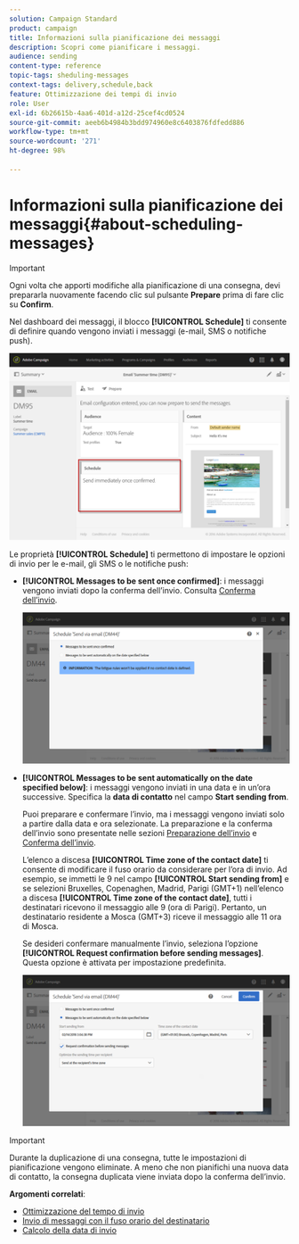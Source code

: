 ```yaml
---
solution: Campaign Standard
product: campaign
title: Informazioni sulla pianificazione dei messaggi
description: Scopri come pianificare i messaggi.
audience: sending
content-type: reference
topic-tags: sheduling-messages
context-tags: delivery,schedule,back
feature: Ottimizzazione dei tempi di invio
role: User
exl-id: 6b26615b-4aa6-401d-a12d-25cef4cd0524
source-git-commit: aeeb6b4984b3bdd974960e8c6403876fdfedd886
workflow-type: tm+mt
source-wordcount: '271'
ht-degree: 98%

---
```


# Informazioni sulla pianificazione dei messaggi{#about-scheduling-messages}

>[!IMPORTANT]
>
>Ogni volta che apporti modifiche alla pianificazione di una consegna, devi prepararla nuovamente facendo clic sul pulsante **Prepare** prima di fare clic su **Confirm**.

Nel dashboard dei messaggi, il blocco **[!UICONTROL Schedule]** ti consente di definire quando vengono inviati i messaggi (e-mail, SMS o notifiche push).

![](assets/delivery_dashboard.png)

Le proprietà **[!UICONTROL Schedule]** ti permettono di impostare le opzioni di invio per le e-mail, gli SMS o le notifiche push:

* **[!UICONTROL Messages to be sent once confirmed]**: i messaggi vengono inviati dopo la conferma dell’invio. Consulta [Conferma dell’invio](../../sending/using/confirming-the-send.md).

   ![](assets/delivery_planning_1.png)

* **[!UICONTROL Messages to be sent automatically on the date specified below]**: i messaggi vengono inviati in una data e in un’ora successive. Specifica la **data di contatto** nel campo **Start sending from**.

   Puoi preparare e confermare l’invio, ma i messaggi vengono inviati solo a partire dalla data e ora selezionate. La preparazione e la conferma dell’invio sono presentate nelle sezioni [Preparazione dell’invio](../../sending/using/preparing-the-send.md) e [Conferma dell’invio](../../sending/using/confirming-the-send.md).

   L’elenco a discesa **[!UICONTROL Time zone of the contact date]** ti consente di modificare il fuso orario da considerare per l’ora di invio. Ad esempio, se immetti le 9 nel campo **[!UICONTROL Start sending from]** e se selezioni Bruxelles, Copenaghen, Madrid, Parigi (GMT+1) nell’elenco a discesa **[!UICONTROL Time zone of the contact date]**, tutti i destinatari ricevono il messaggio alle 9 (ora di Parigi). Pertanto, un destinatario residente a Mosca (GMT+3) riceve il messaggio alle 11 ora di Mosca.

   Se desideri confermare manualmente l’invio, seleziona l’opzione **[!UICONTROL Request confirmation before sending messages]**. Questa opzione è attivata per impostazione predefinita.

   ![](assets/delivery_planning.png)

>[!IMPORTANT]
>
>Durante la duplicazione di una consegna, tutte le impostazioni di pianificazione vengono eliminate. A meno che non pianifichi una nuova data di contatto, la consegna duplicata viene inviata dopo la conferma dell’invio.

**Argomenti correlati**:

* [Ottimizzazione del tempo di invio](../../sending/using/optimizing-the-sending-time.md)
* [Invio di messaggi con il fuso orario del destinatario](../../sending/using/sending-messages-at-the-recipient-s-time-zone.md)
* [Calcolo della data di invio](../../sending/using/computing-the-sending-date.md)
